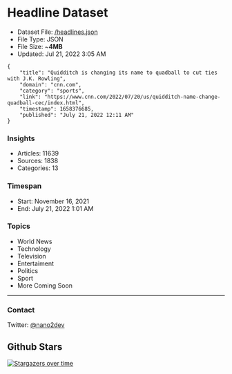 # Headline Dataset

- Dataset File: [/headlines.json](https://raw.githubusercontent.com/fwd/news/master/headlines.json) 
- File Type: JSON
- File Size: ~**4MB**
- Updated: Jul 21, 2022 3:05 AM

```
{
    "title": "Quidditch is changing its name to quadball to cut ties with J.K. Rowling",
    "domain": "cnn.com",
    "category": "sports",
    "link": "https://www.cnn.com/2022/07/20/us/quidditch-name-change-quadball-cec/index.html",
    "timestamp": 1658376685,
    "published": "July 21, 2022 12:11 AM"
}
```

### Insights

- Articles: 11639
- Sources: 1838
- Categories: 13

### Timespan

- Start: November 16, 2021
- End: July 21, 2022 1:01 AM

### Topics

- World News
- Technology
- Television
- Entertaiment
- Politics
- Sport
- More Coming Soon

---

### Contact 

Twitter: [@nano2dev](https://twitter.com/nano2dev)

## Github Stars

[![Stargazers over time](https://starchart.cc/fwd/news.svg)](https://starchart.cc/fwd/news)
	